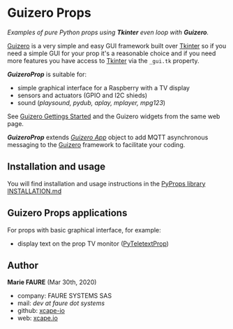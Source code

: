 ﻿# Guizero Props
*Examples of pure Python props using **Tkinter** even loop with **Guizero**.*

<a href="https://pypi.org/project/guizero/" target="_blank">Guizero</a> is a very simple and easy GUI framework built over [Tkinter](https://docs.python.org/3/library/tkinter.html) so if you need a simple GUI for your prop it's a reasonable choice and if you need more features you have access to <a href="https://docs.python.org/3/library/tkinter.html" target="_blank">Tkinter</a> via the `_gui.tk` property.

***GuizeroProp*** is suitable for: 
* simple graphical interface for a Raspberry with a TV display 
* sensors and actuators (GPIO and I2C shieds)
* sound (*playsound, pydub, aplay, mplayer, mpg123*)

See <a href="https://pypi.org/project/guizero/" target="_blank">Guizero Gettings Started</a> and the Guizero widgets from the same web page.

***GuizeroProp*** extends *<a href="https://lawsie.github.io/guizero/app/" target="_blank">Guizero App</a>* object to add MQTT asynchronous messaging to the <a href="https://pypi.org/project/guizero/" target="_blank">Guizero</a> framework to facilitate your coding.

## Installation and usage
You will find installation and usage instructions in the [PyProps library INSTALLATION.md](../INSTALLATION.md)


## Guizero Props applications
For props with basic graphical interface, for example:
* display text on the prop TV monitor ([PyTeletextProp](PyTeletextProp))


## Author

**Marie FAURE** (Mar 30th, 2020)
* company: FAURE SYSTEMS SAS
* mail: *dev at faure dot systems*
* github: <a href="https://github.com/xcape-io?tab=repositories" target="_blank">xcape-io</a>
* web: <a href="https://xcape.io/" target="_blank">xcape.io</a>